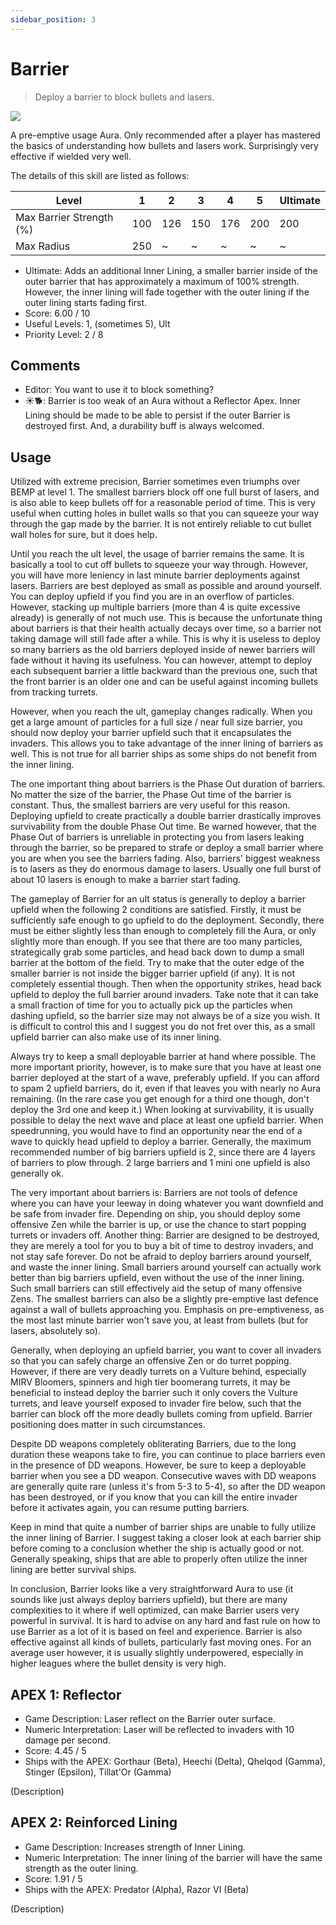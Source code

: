 ```yaml
---
sidebar_position: 3
---
```


# Barrier

> Deploy a barrier to block bullets and lasers.

<img src="/terms/barrier.png" style={{zoom:1.25}}/>

A pre-emptive usage Aura. Only recommended after a player has mastered the basics of understanding how bullets and lasers work. Surprisingly very effective if wielded very well.

The details of this skill are listed as follows:

| Level                    | 1    | 2    | 3    | 4    | 5    | Ultimate |
| ------------------------ | ---- | ---- | ---- | ---- | ---- | -------- |
| Max Barrier Strength (%) | 100  | 126  | 150  | 176  | 200  | 200      |
| Max Radius               | 250  | ~    | ~    | ~    | ~    | ~        |

- Ultimate: Adds an additional Inner Lining, a smaller barrier inside of the outer barrier that has approximately a maximum of 100% strength. However, the inner lining will fade together with the outer lining if the outer lining starts fading first.
- Score: 6.00 / 10
- Useful Levels: 1, (sometimes 5), Ult
- Priority Level: 2 / 8

## Comments

- Editor: You want to use it to block something?
- ☀🐕: Barrier is too weak of an Aura without a Reflector Apex. Inner Lining should be made to be able to persist if the outer Barrier is destroyed first. And, a durability buff is always welcomed. 

## Usage

Utilized with extreme precision, Barrier sometimes even triumphs over BEMP at level 1. The smallest barriers block off one full burst of lasers, and is also able to keep bullets off for a reasonable period of time. This is very useful when cutting holes in bullet walls so that you can squeeze your way through the gap made by the barrier. It is not entirely reliable to cut bullet wall holes for sure, but it does help.

Until you reach the ult level, the usage of barrier remains the same. It is basically a tool to cut off bullets to squeeze your way through. However, you will have more leniency in last minute barrier deployments against lasers. Barriers are best deployed as small as possible and around yourself. You can deploy upfield if you find you are in an overflow of particles. However, stacking up multiple barriers (more than 4 is quite excessive already) is generally of not much use. This is because the unfortunate thing about barriers is that their health actually decays over time, so a barrier not taking damage will still fade after a while. This is why it is useless to deploy so many barriers as the old barriers deployed inside of newer barriers will fade without it having its usefulness. You can however, attempt to deploy each subsequent barrier a little backward than the previous one, such that the front barrier is an older one and can be useful against incoming bullets from tracking turrets.

However, when you reach the ult, gameplay changes radically. When you get a large amount of particles for a full size / near full size barrier, you should now deploy your barrier upfield such that it encapsulates the invaders. This allows you to take advantage of the inner lining of barriers as well. This is not true for all barrier ships as some ships do not benefit from the inner lining.

The one important thing about barriers is the Phase Out duration of barriers. No matter the size of the barrier, the Phase Out time of the barrier is constant. Thus, the smallest barriers are very useful for this reason. Deploying upfield to create practically a double barrier drastically improves survivability from the double Phase Out time. Be warned however, that the Phase Out of barriers is unreliable in protecting you from lasers leaking through the barrier, so be prepared to strafe or deploy a small barrier where you are when you see the barriers fading. Also, barriers' biggest weakness is to lasers as they do enormous damage to lasers. Usually one full burst of about 10 lasers is enough to make a barrier start fading.

The gameplay of Barrier for an ult status is generally to deploy a barrier upfield when the following 2 conditions are satisfied. Firstly, it must be sufficiently safe enough to go upfield to do the deployment. Secondly, there must be either slightly less than enough to completely fill the Aura, or only slightly more than enough. If you see that there are too many particles, strategically grab some particles, and head back down to dump a small barrier at the bottom of the field. Try to make that the outer edge of the smaller barrier is not inside the bigger barrier upfield (if any). It is not completely essential though. Then when the opportunity strikes, head back upfield to deploy the full barrier around invaders. Take note that it can take a small fraction of time for you to actually pick up the particles when dashing upfield, so the barrier size may not always be of a size you wish. It is difficult to control this and I suggest you do not fret over this, as a small upfield barrier can also make use of its inner lining.

Always try to keep a small deployable barrier at hand where possible. The more important priority, however, is to make sure that you have at least one barrier deployed at the start of a wave, preferably upfield. If you can afford to spam 2 upfield barriers, do it, even if that leaves you with nearly no Aura remaining. (In the rare case you get enough for a third one though, don't deploy the 3rd one and keep it.) When looking at survivability, it is usually possible to delay the next wave and place at least one upfield barrier. When speedrunning, you would have to find an opportunity near the end of a wave to quickly head upfield to deploy a barrier. Generally, the maximum recommended number of big barriers upfield is 2, since there are 4 layers of barriers to plow through. 2 large barriers and 1 mini one upfield is also generally ok.

The very important about barriers is: Barriers are not tools of defence where you can have your leeway in doing whatever you want downfield and be safe from invader fire. Depending on ship, you should deploy some offensive Zen while the barrier is up, or use the chance to start popping turrets or invaders off. Another thing: Barrier are designed to be destroyed, they are merely a tool for you to buy a bit of time to destroy invaders, and not stay safe forever. Do not be afraid to deploy barriers around yourself, and waste the inner lining. Small barriers around yourself can actually work better than big barriers upfield, even without the use of the inner lining. Such small barriers can still effectively aid the setup of many offensive Zens. The smallest barriers can also be a slightly pre-emptive last defence against a wall of bullets approaching you. Emphasis on pre-emptiveness, as the most last minute barrier won't save you, at least from bullets (but for lasers, absolutely so).

Generally, when deploying an upfield barrier, you want to cover all invaders so that you can safely charge an offensive Zen or do turret popping. However, if there are very deadly turrets on a Vulture behind, especially MIRV Bloomers, spinners and high tier boomerang turrets, it may be beneficial to instead deploy the barrier such it only covers the Vulture turrets, and leave yourself exposed to invader fire below, such that the barrier can block off the more deadly bullets coming from upfield. Barrier positioning does matter in such circumstances.

Despite DD weapons completely obliterating Barriers, due to the long duration these weapons take to fire, you can continue to place barriers even in the presence of DD weapons. However, be sure to keep a deployable barrier when you see a DD weapon. Consecutive waves with DD weapons are generally quite rare (unless it's from 5-3 to 5-4), so after the DD weapon has been destroyed, or if you know that you can kill the entire invader before it activates again, you can resume putting barriers.

Keep in mind that quite a number of barrier ships are unable to fully utilize the inner lining of Barrier. I suggest taking a closer look at each barrier ship before coming to a conclusion whether the ship is actually good or not. Generally speaking, ships that are able to properly often utilize the inner lining are better survival ships.

In conclusion, Barrier looks like a very straightforward Aura to use (it sounds like just always deploy barriers upfield), but there are many complexities to it where if well optimized, can make Barrier users very powerful in survival. It is hard to advise on any hard and fast rule on how to use Barrier as a lot of it is based on feel and experience. Barrier is also effective against all kinds of bullets, particularly fast moving ones. For an average user however, it is usually slightly underpowered, especially in higher leagues where the bullet density is very high.

## APEX 1: Reflector

- Game Description: Laser reflect on the Barrier outer surface.
- Numeric Interpretation: Laser will be reflected to invaders with 10 damage per second.
- Score: 4.45 / 5
- Ships with the APEX: Gorthaur (Beta), Heechi (Delta), Qhelqod (Gamma), Stinger (Epsilon), Tillat'Or (Gamma)

(Description)

## APEX 2: Reinforced Lining

- Game Description: Increases strength of Inner Lining.
- Numeric Interpretation: The inner lining of the barrier will have the same strength as the outer lining.
- Score: 1.91 / 5
- Ships with the APEX: Predator (Alpha), Razor VI (Beta)

(Description)

